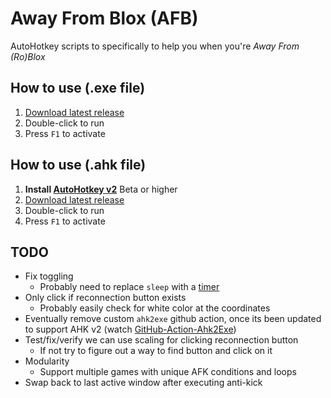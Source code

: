 # Away From Blox (AFB)

AutoHotkey scripts to specifically to help you when you're *Away From (Ro)Blox*

## How to use (.exe file)

1. [Download latest release](/releases/latest)
2. Double-click to run
3. Press `F1` to activate

## How to use (.ahk file)

1. **Install [AutoHotkey v2](https://www.autohotkey.com/download/ahk-v2.exe)** Beta or higher
2. [Download latest release](/releases/latest)
3. Double-click to run
4. Press `F1` to activate

## TODO

* Fix toggling
  * Probably need to replace `sleep` with a [timer](https://lexikos.github.io/v2/docs/commands/SetTimer.htm)
* Only click if reconnection button exists
  * Probably easily check for white color at the coordinates
* Eventually remove custom `ahk2exe` github action, once its been updated to support AHK v2 (watch [GitHub-Action-Ahk2Exe](https://github.com/nekocodeX/GitHub-Action-Ahk2Exe))
* Test/fix/verify we can use scaling for clicking reconnection button
  * If not try to figure out a way to find button and click on it
* Modularity
  * Support multiple games with unique AFK conditions and loops
* Swap back to last active window after executing anti-kick
